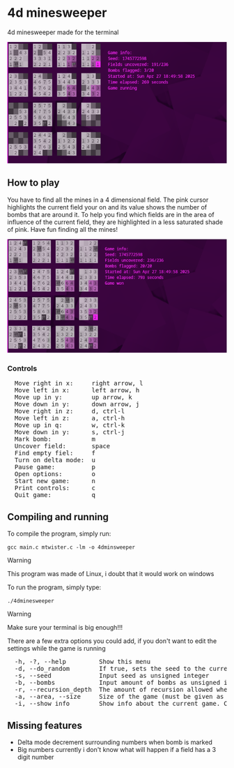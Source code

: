 # 4d minesweeper

4d minesweeper made for the terminal

![A screenshot of a game of 4d minesweeper](screenshot1.png)

## How to play

You have to find all the mines in a 4 dimensional field. The pink cursor highlights the current field your on and its value shows the number of bombs that are around it. To help you find which fields are in the area of influence of the current field, they are highlighted in a less saturated shade of pink. Have fun finding all the mines!

![A screenshot if a finished game](screenshot2.png)

### Controls

<pre>
  Move right in x:     right arrow, l
  Move left in x:      left arrow, h
  Move up in y:        up arrow, k
  Move down in y:      down arrow, j
  Move right in z:     d, ctrl-l
  Move left in z:      a, ctrl-h
  Move up in q:        w, ctrl-k
  Move down in y:      s, ctrl-j
  Mark bomb:           m
  Uncover field:       space
  Find empty fiel:     f
  Turn on delta mode:  u
  Pause game:          p
  Open options:        o
  Start new game:      n
  Print controls:      c
  Quit game:           q
</pre>

## Compiling and running

To compile the program, simply run:

```
gcc main.c mtwister.c -lm -o 4dminsweeper
```

> [!WARNING]
> This program was made of Linux, i doubt that it would work on windows

To run the program, simply type:

```
./4dminesweeper
```

> [!WARNING]
> Make sure your terminal is big enough!!!

There are a few extra options you could add, if you don't want to edit the settings while the game is running

<pre>
  -h, -?, --help         Show this menu
  -d, --do_random        If true, sets the seed to the current time
  -s, --seed             Input seed as unsigned integer
  -b, --bombs            Input amount of bombs as unsigned integer
  -r, --recursion_depth  The amount of recursion allowed when uncovering fields
  -a, --area, --size     Size of the game (must be given as comma separated list of unsigned integers e.g 4, 4, 4, 4)
  -i, --show_info        Show info about the current game. Can be set to true or false
</pre>

## Missing features

- Delta mode          decrement surrounding numbers when bomb is marked
- Big numbers         currently i don't know what will happen if a field has a 3 digit number
